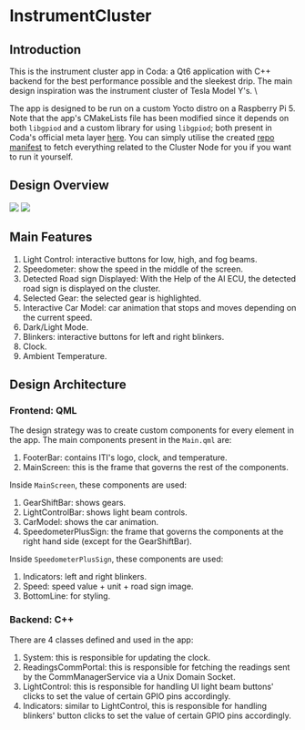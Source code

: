 # InstrumentCluster

## Introduction
This is the instrument cluster app in Coda: a Qt6 application with C++ backend for the best performance possible and the sleekest drip. The main design inspiration was the instrument cluster of Tesla Model Y's. \

The app is designed to be run on a custom Yocto distro on a Raspberry Pi 5. Note that the app's CMakeLists file has been modified since it depends on both `libgpiod` and a custom library for using `libgpiod`; both present in Coda's official meta layer [here](https://github.com/Coda-ITI/meta-coda). You can simply utilise the created [repo manifest](https://github.com/Coda-ITI/cluster_manifest) to fetch everything related to the Cluster Node for you if you want to run it yourself.

## Design Overview
![](./README_Assets/light.png)
![](./README_Assets/dark.png)

## Main Features
1. Light Control: interactive buttons for low, high, and fog beams.
2. Speedometer: show the speed in the middle of the screen.
3. Detected Road sign Displayed: With the Help of the AI ECU, the detected road sign is displayed on the cluster.
4. Selected Gear: the selected gear is highlighted.
5. Interactive Car Model: car animation that stops and moves depending on the current speed.
6. Dark/Light Mode.
7. Blinkers: interactive buttons for left and right blinkers.
8. Clock.
9. Ambient Temperature.

## Design Architecture

### Frontend: QML
The design strategy was to create custom components for every element in the app. The main components present in the `Main.qml` are:
1. FooterBar: contains ITI's logo, clock, and temperature.
2. MainScreen: this is the frame that governs the rest of the components.

Inside `MainScreen`, these components are used:
1. GearShiftBar: shows gears.
2. LightControlBar: shows light beam controls.
3. CarModel: shows the car animation.
4. SpeedometerPlusSign: the frame that governs the components at the right hand side (except for the GearShiftBar).

Inside `SpeedometerPlusSign`, these components are used:
1. Indicators: left and right blinkers.
2. Speed: speed value + unit + road sign image.
3. BottomLine: for styling.

### Backend: C++
There are 4 classes defined and used in the app:
1. System: this is responsible for updating the clock.
2. ReadingsCommPortal: this is responsible for fetching the readings sent by the CommManagerService via a Unix Domain Socket.
3. LightControl: this is responsible for handling UI light beam buttons' clicks to set the value of certain GPIO pins accordingly.
4. Indicators: similar to LightControl, this is responsible for handling blinkers' button clicks to set the value of certain GPIO pins accordingly.
